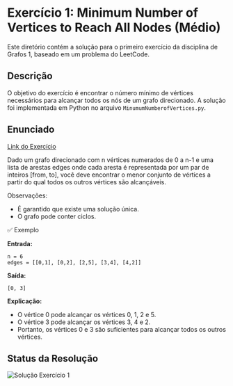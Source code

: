 # Exercício 1: Minimum Number of Vertices to Reach All Nodes (Médio)

Este diretório contém a solução para o primeiro exercício da disciplina de Grafos 1, baseado em um problema do LeetCode.

## Descrição
O objetivo do exercício é encontrar o número mínimo de vértices necessários para alcançar todos os nós de um grafo direcionado. A solução foi implementada em Python no arquivo `MinumumNumberofVertices.py`.

## Enunciado

[Link do Exercício](https://leetcode.com/problems/minimum-number-of-vertices-to-reach-all-nodes)

Dado um grafo direcionado com n vértices numerados de 0 a n-1 e uma lista de arestas edges onde cada aresta é representada por um par de inteiros [from, to], você deve encontrar o menor conjunto de vértices a partir do qual todos os outros vértices são alcançáveis.

Observações:

- É garantido que existe uma solução única.
- O grafo pode conter ciclos.

✅ Exemplo

**Entrada:**

```
n = 6
edges = [[0,1], [0,2], [2,5], [3,4], [4,2]]
```


**Saída:**

```
[0, 3]
```

**Explicação:**

- O vértice 0 pode alcançar os vértices 0, 1, 2 e 5.
- O vértice 3 pode alcançar os vértices 3, 4 e 2.
- Portanto, os vértices 0 e 3 são suficientes para alcançar todos os outros vértices.

## Status da Resolução
![Solução Exercício 1](../Imagens/Exercicio1-Solucao.png)

